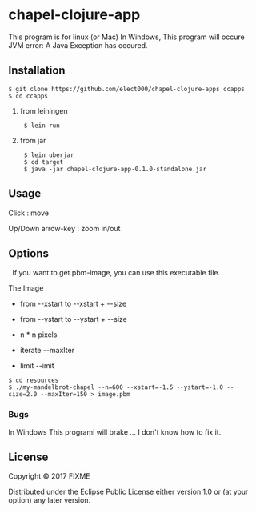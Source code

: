 # chapel-clojure-app
 This program is for linux (or Mac) 
 In Windows, This program will occure JVM error: A Java Exception has occured.

## Installation

    $ git clone https://github.com/elect000/chapel-clojure-apps ccapps 
    $ cd ccapps
1. from leiningen

        $ lein run
2. from jar

        $ lein uberjar
        $ cd target 
        $ java -jar chapel-clojure-app-0.1.0-standalone.jar 
## Usage

Click : move

Up/Down arrow-key : zoom in/out

## Options
   If you want to get pbm-image, you can use this executable file.

   The Image

   - from --xstart to --xstart + --size 
    
   - from --ystart to --ystart + --size
    
   - n * n pixels 
    
   - iterate --maxIter
    
   - limit --imit
        
    $ cd resources
    $ ./my-mandelbrot-chapel --n=600 --xstart=-1.5 --ystart=-1.0 --size=2.0 --maxIter=150 > image.pbm

### Bugs

 In Windows This programi will brake ... I don't know how to fix it.

## License

Copyright © 2017 FIXME

Distributed under the Eclipse Public License either version 1.0 or (at
your option) any later version.
